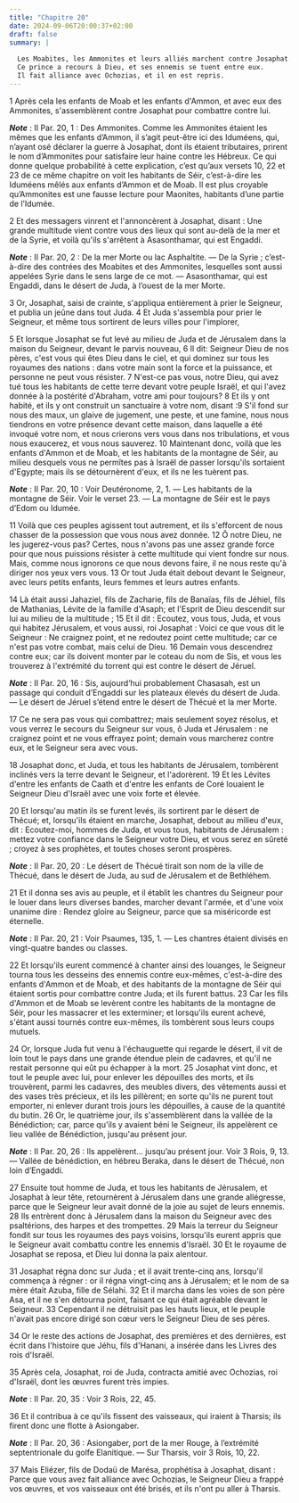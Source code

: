 ```yaml
---
title: "Chapitre 20"
date: 2024-09-06T20:00:37+02:00
draft: false
summary: |
  
  Les Moabites, les Ammonites et leurs alliés marchent contre Josaphat.
  Ce prince a recours à Dieu, et ses ennemis se tuent entre eux.
  Il fait alliance avec Ochozias, et il en est repris.
---
```



1 Après cela les enfants de Moab et les enfants d'Ammon, et avec eux des Ammonites, s'assemblèrent contre Josaphat pour combattre contre lui.

***Note*** :  II Par. 20, 1 : Des Ammonites. Comme les Ammonites étaient les mêmes que les enfants d’Ammon, il s’agit peut-être ici des Iduméens, qui, n’ayant osé déclarer la guerre à Josaphat, dont ils étaient tributaires, prirent le nom d’Ammonites pour satisfaire leur haine contre les Hébreux. Ce qui donne quelque probabilité à cette explication, c’est qu’aux versets 10, 22 et 23 de ce même chapitre on voit les habitants de Séir, c’est-à-dire les Iduméens mêlés aux enfants d’Ammon et de Moab. Il est plus croyable qu’Ammonites est une fausse lecture pour Maonites, habitants d’une partie de l’Idumée.

2 Et des messagers vinrent et l'annoncèrent à Josaphat, disant : Une grande multitude vient contre vous des lieux qui sont au-delà de la mer et de la Syrie, et voilà qu'ils s'arrêtent à Asasonthamar, qui est Engaddi.

***Note*** :  II Par. 20, 2 : De la mer Morte ou lac Asphaltite. ― De la Syrie ; c’est-à-dire des contrées des Moabites et des Ammonites, lesquelles sont aussi appelées Syrie dans le sens large de ce mot. ― Asasonthamar, qui est Engaddi, dans le désert de Juda, à l’ouest de la mer Morte.

3 Or, Josaphat, saisi de crainte, s'appliqua entièrement à prier le Seigneur, et publia un jeûne dans tout Juda. 4 Et Juda s'assembla pour prier le Seigneur, et même tous sortirent de leurs villes pour l'implorer,


5 Et lorsque Josaphat se fut levé au milieu de Juda et de Jérusalem dans la maison du Seigneur, devant le parvis nouveau, 6 Il dit: Seigneur Dieu de nos pères, c'est vous qui êtes Dieu dans le ciel, et qui dominez sur tous les royaumes des nations : dans votre main sont la force et la puissance, et personne ne peut vous résister. 7 N'est-ce pas vous, notre Dieu, qui avez tué tous les habitants de cette terre devant votre peuple Israël, et qui l'avez donnée à la postérité d'Abraham, votre ami pour toujours? 8 Et ils y ont habité, et ils y ont construit un sanctuaire à votre nom, disant :9 S'il fond sur nous des maux, un glaive de jugement, une peste, et une famine, nous nous tiendrons en votre présence devant cette maison, dans laquelle a été invoqué votre nom, et nous crierons vers vous dans nos tribulations, et vous nous exaucerez, et vous nous sauverez. 10 Maintenant donc, voilà que les enfants d'Ammon et de Moab, et les habitants de la montagne de Séir, au milieu desquels vous ne permîtes pas à Israël de
passer lorsqu'ils sortaient d'Egypte; mais ils se détournèrent d'eux, et ils ne les tuèrent pas.

***Note*** :  II Par. 20, 10 : Voir Deutéronome, 2, 1. ― Les habitants de la montagne de Séir. Voir le verset 23. ― La montagne de Séir est le pays d’Edom ou Idumée.

11 Voilà que ces peuples agissent tout autrement, et ils s'efforcent de nous chasser de la possession que vous nous avez donnée. 12 Ô notre Dieu, ne les jugerez-vous pas? Certes, nous n'avons pas une assez grande force pour que nous puissions résister à cette multitude qui vient fondre sur nous. Mais, comme nous ignorons ce que nous devons faire, il ne nous reste qu'à diriger nos yeux vers vous. 13 Or tout Juda était debout devant le Seigneur, avec leurs petits enfants, leurs femmes et leurs autres enfants.


14 Là était aussi Jahaziel, fils de Zacharie, fils de Banaïas, fils de Jéhiel, fils de Mathanias, Lévite de la famille d'Asaph; et l'Esprit de Dieu descendit sur lui au milieu de la multitude ; 15 Et il dit : Ecoutez, vous tous, Juda, et vous qui habitez Jérusalem, et vous aussi, roi Josaphat : Voici ce que vous dit le Seigneur : Ne craignez point, et ne redoutez point cette multitude; car ce n'est pas votre combat, mais celui de Dieu. 16 Demain vous descendrez contre eux; car ils doivent monter par le coteau du nom de Sis, et vous les trouverez à l'extrémité du torrent qui est contre le désert de Jéruel.

***Note*** :  II Par. 20, 16 : Sis, aujourd’hui probablement Chasasah, est un passage qui conduit d’Engaddi sur les plateaux élevés du désert de Juda. ― Le désert de Jéruel s’étend entre le désert de Thécué et la mer Morte.

17 Ce ne sera pas vous qui combattrez; mais seulement soyez résolus, et vous verrez le secours du Seigneur sur vous, ô Juda et Jérusalem : ne craignez point et ne vous effrayez point; demain vous marcherez contre eux, et le Seigneur sera avec vous.


18 Josaphat donc, et Juda, et tous les habitants de Jérusalem, tombèrent inclinés vers la terre devant le Seigneur, et l'adorèrent. 19 Et les Lévites d'entre les enfants de Caath et d'entre les enfants de Coré louaient le Seigneur Dieu d'Israël avec une voix forte et élevée.


20 Et lorsqu'au matin ils se furent levés, ils sortirent par le désert de Thécué; et, lorsqu'ils étaient en marche, Josaphat, debout au milieu d'eux, dit : Ecoutez-moi, hommes de Juda, et vous tous, habitants de Jérusalem : mettez votre confiance dans le Seigneur votre Dieu, et vous serez en sûreté ; croyez à ses prophètes, et toutes choses seront prospères.

***Note*** :  II Par. 20, 20 : Le désert de Thécué tirait son nom de la ville de Thécué, dans le désert de Juda, au sud de Jérusalem et de Bethléhem.

21 Et il donna ses avis au peuple, et il établit les chantres du Seigneur pour le louer dans leurs diverses bandes, marcher devant l'armée, et d'une voix unanime dire : Rendez gloire au Seigneur, parce que sa miséricorde est éternelle.

***Note*** :  II Par. 20, 21 : Voir Psaumes, 135, 1. ― Les chantres étaient divisés en vingt-quatre bandes ou classes.

22 Et lorsqu'ils eurent commencé à chanter ainsi des louanges, le Seigneur tourna tous les desseins des ennemis contre eux-mêmes, c'est-à-dire des enfants d'Ammon et de Moab, et des habitants de la montagne de Séir qui étaient sortis pour combattre contre Juda; et ils furent battus. 23 Car les fils d'Ammon et de Moab se levèrent contre les habitants de la montagne de Séir, pour les massacrer et les exterminer; et lorsqu'ils eurent achevé, s'étant aussi tournés contre eux-mêmes, ils tombèrent sous leurs coups mutuels.


24 Or, lorsque Juda fut venu à l'échauguette qui regarde le désert, il vit de loin tout le pays dans une grande étendue plein de cadavres, et qu'il ne restait personne qui eût pu échapper à la mort. 25 Josaphat vint donc, et tout le peuple avec lui, pour enlever les dépouilles des morts, et ils trouvèrent, parmi les cadavres, des meubles divers, des vêtements aussi et des vases très précieux, et ils les pillèrent; en sorte qu'ils ne purent tout emporter, ni enlever durant trois jours les dépouilles, à cause de la quantité du butin. 26 Or, le quatrième jour, ils s'assemblèrent dans la vallée de la Bénédiction; car, parce qu'ils y avaient béni le Seigneur, ils appelèrent ce lieu vallée de Bénédiction, jusqu'au présent jour.

***Note*** :  II Par. 20, 26 : Ils appelèrent… jusqu’au présent jour. Voir 3 Rois, 9, 13. ― Vallée de bénédiction, en hébreu Beraka, dans le désert de Thécué, non loin d’Engaddi.

27 Ensuite tout homme de Juda, et tous les habitants de Jérusalem, et Josaphat à leur tête, retournèrent à Jérusalem dans une grande allégresse, parce que le Seigneur leur avait donné de la joie au sujet de leurs ennemis. 28 Ils entrèrent donc à Jérusalem dans la maison du Seigneur avec des psaltérions, des harpes et des trompettes. 29 Mais la terreur du Seigneur fondit sur tous les royaumes des pays voisins, lorsqu'ils eurent appris que le Seigneur avait combattu contre les ennemis d'Israël. 30 Et le royaume de Josaphat se reposa, et Dieu lui donna la paix alentour.


31 Josaphat régna donc sur Juda ; et il avait trente-cinq ans, lorsqu'il commença à régner : or il régna vingt-cinq ans à Jérusalem; et le nom de sa mère était Azuba, fille de Sélahi. 32 Et il marcha dans les voies de son père Asa, et il ne s'en détourna point, faisant ce qui était agréable devant le Seigneur. 33 Cependant il ne détruisit pas les hauts lieux, et le peuple n'avait pas encore dirigé son cœur vers le Seigneur Dieu de ses pères.


34 Or le reste des actions de Josaphat, des premières et des dernières, est écrit dans l'histoire que Jéhu, fils d'Hanani, a insérée dans les Livres des rois d'Israël.


35 Après cela, Josaphat, roi de Juda, contracta amitié avec Ochozias, roi d'Israël, dont les œuvres furent très impies.

***Note*** :  II Par. 20, 35 : Voir 3 Rois, 22, 45.

36 Et il contribua à ce qu'ils fissent des vaisseaux, qui iraient à Tharsis; ils firent donc une flotte à Asiongaber.

***Note*** :  II Par. 20, 36 : Asiongaber, port de la mer Rouge, à l’extrémité septentrionale du golfe Elanitique. ― Sur Tharsis, voir 3 Rois, 10, 22.

37 Mais Eliézer, fils de Dodaü de Marésa, prophétisa à Josaphat, disant : Parce que vous avez fait alliance avec Ochozias, le Seigneur Dieu a frappé vos œuvres, et vos vaisseaux ont été brisés, et ils n'ont pu aller à Tharsis.

